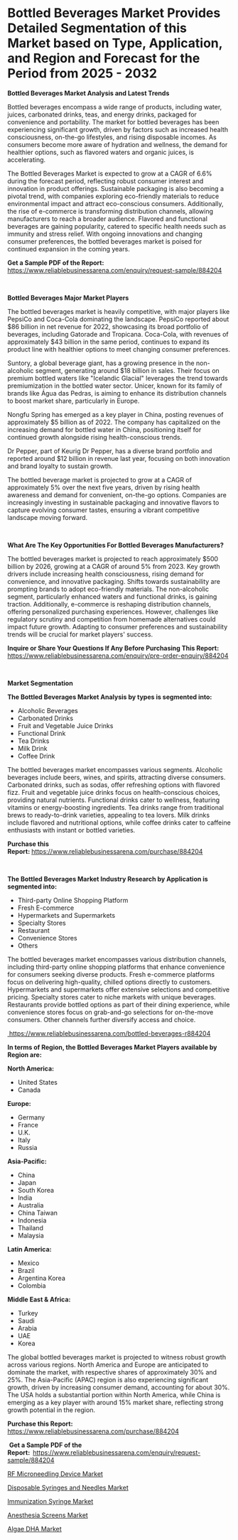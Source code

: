 <p><h1>Bottled Beverages Market Provides Detailed Segmentation of this Market based on Type, Application, and Region and Forecast for the Period from 2025 - 2032</h1></p><p><strong>Bottled Beverages Market Analysis and Latest Trends</strong></p>
<p><p>Bottled beverages encompass a wide range of products, including water, juices, carbonated drinks, teas, and energy drinks, packaged for convenience and portability. The market for bottled beverages has been experiencing significant growth, driven by factors such as increased health consciousness, on-the-go lifestyles, and rising disposable incomes. As consumers become more aware of hydration and wellness, the demand for healthier options, such as flavored waters and organic juices, is accelerating.</p><p>The Bottled Beverages Market is expected to grow at a CAGR of 6.6% during the forecast period, reflecting robust consumer interest and innovation in product offerings. Sustainable packaging is also becoming a pivotal trend, with companies exploring eco-friendly materials to reduce environmental impact and attract eco-conscious consumers. Additionally, the rise of e-commerce is transforming distribution channels, allowing manufacturers to reach a broader audience. Flavored and functional beverages are gaining popularity, catered to specific health needs such as immunity and stress relief. With ongoing innovations and changing consumer preferences, the bottled beverages market is poised for continued expansion in the coming years.</p></p>
<p><strong>Get a Sample PDF of the Report:&nbsp;</strong> <a href="https://www.reliablebusinessarena.com/enquiry/request-sample/884204?utm_campaign=2933&utm_medium=2&utm_source=Github&utm_content=ia&utm_term=07042025&utm_id=bottled-beverages">https://www.reliablebusinessarena.com/enquiry/request-sample/884204</a></p>
<p>&nbsp;</p>
<p><strong>Bottled Beverages Major Market Players</strong></p>
<p><p>The bottled beverages market is heavily competitive, with major players like PepsiCo and Coca-Cola dominating the landscape. PepsiCo reported about $86 billion in net revenue for 2022, showcasing its broad portfolio of beverages, including Gatorade and Tropicana. Coca-Cola, with revenues of approximately $43 billion in the same period, continues to expand its product line with healthier options to meet changing consumer preferences.</p><p>Suntory, a global beverage giant, has a growing presence in the non-alcoholic segment, generating around $18 billion in sales. Their focus on premium bottled waters like "Icelandic Glacial" leverages the trend towards premiumization in the bottled water sector. Unicer, known for its family of brands like Água das Pedras, is aiming to enhance its distribution channels to boost market share, particularly in Europe.</p><p>Nongfu Spring has emerged as a key player in China, posting revenues of approximately $5 billion as of 2022. The company has capitalized on the increasing demand for bottled water in China, positioning itself for continued growth alongside rising health-conscious trends.</p><p>Dr Pepper, part of Keurig Dr Pepper, has a diverse brand portfolio and reported around $12 billion in revenue last year, focusing on both innovation and brand loyalty to sustain growth.</p><p>The bottled beverage market is projected to grow at a CAGR of approximately 5% over the next five years, driven by rising health awareness and demand for convenient, on-the-go options. Companies are increasingly investing in sustainable packaging and innovative flavors to capture evolving consumer tastes, ensuring a vibrant competitive landscape moving forward.</p></p>
<p>&nbsp;</p>
<p><strong>What Are The Key Opportunities For Bottled Beverages Manufacturers?</strong></p>
<p><p>The bottled beverages market is projected to reach approximately $500 billion by 2026, growing at a CAGR of around 5% from 2023. Key growth drivers include increasing health consciousness, rising demand for convenience, and innovative packaging. Shifts towards sustainability are prompting brands to adopt eco-friendly materials. The non-alcoholic segment, particularly enhanced waters and functional drinks, is gaining traction. Additionally, e-commerce is reshaping distribution channels, offering personalized purchasing experiences. However, challenges like regulatory scrutiny and competition from homemade alternatives could impact future growth. Adapting to consumer preferences and sustainability trends will be crucial for market players' success.</p></p>
<p><strong>Inquire or Share Your Questions If Any Before Purchasing This Report:</strong> <a href="https://www.reliablebusinessarena.com/enquiry/pre-order-enquiry/884204?utm_campaign=2933&utm_medium=2&utm_source=Github&utm_content=ia&utm_term=07042025&utm_id=bottled-beverages">https://www.reliablebusinessarena.com/enquiry/pre-order-enquiry/884204</a></p>
<p>&nbsp;</p>
<p><strong>Market Segmentation</strong></p>
<p><strong>The Bottled Beverages Market Analysis by types is segmented into:</strong></p>
<p><ul><li>Alcoholic Beverages</li><li>Carbonated Drinks</li><li>Fruit and Vegetable Juice Drinks</li><li>Functional Drink</li><li>Tea Drinks</li><li>Milk Drink</li><li>Coffee Drink</li></ul></p>
<p><p>The bottled beverages market encompasses various segments. Alcoholic beverages include beers, wines, and spirits, attracting diverse consumers. Carbonated drinks, such as sodas, offer refreshing options with flavored fizz. Fruit and vegetable juice drinks focus on health-conscious choices, providing natural nutrients. Functional drinks cater to wellness, featuring vitamins or energy-boosting ingredients. Tea drinks range from traditional brews to ready-to-drink varieties, appealing to tea lovers. Milk drinks include flavored and nutritional options, while coffee drinks cater to caffeine enthusiasts with instant or bottled varieties.</p></p>
<p><strong>Purchase this Report:&nbsp;</strong><a href="https://www.reliablebusinessarena.com/purchase/884204?utm_campaign=2933&utm_medium=2&utm_source=Github&utm_content=ia&utm_term=07042025&utm_id=bottled-beverages">https://www.reliablebusinessarena.com/purchase/884204</a></p>
<p>&nbsp;</p>
<p><strong>The Bottled Beverages Market Industry Research by Application is segmented into:</strong></p>
<p><ul><li>Third-party Online Shopping Platform</li><li>Fresh E-commerce</li><li>Hypermarkets and Supermarkets</li><li>Specialty Stores</li><li>Restaurant</li><li>Convenience Stores</li><li>Others</li></ul></p>
<p><p>The bottled beverages market encompasses various distribution channels, including third-party online shopping platforms that enhance convenience for consumers seeking diverse products. Fresh e-commerce platforms focus on delivering high-quality, chilled options directly to customers. Hypermarkets and supermarkets offer extensive selections and competitive pricing. Specialty stores cater to niche markets with unique beverages. Restaurants provide bottled options as part of their dining experience, while convenience stores focus on grab-and-go selections for on-the-move consumers. Other channels further diversify access and choice.</p></p>
<p><a href="https://www.reliablebusinessarena.com/bottled-beverages-r884204?utm_campaign=2933&utm_medium=2&utm_source=Github&utm_content=ia&utm_term=07042025&utm_id=bottled-beverages">&nbsp;https://www.reliablebusinessarena.com/bottled-beverages-r884204</a></p>
<p><strong>In terms of Region, the Bottled Beverages Market Players available by Region are:</strong></p>
<p>
    <p> <strong> North America: </strong>
        <ul>
            <li>United States</li>
            <li>Canada</li>
        </ul>
        </p> 
    <p> <strong> Europe: </strong>
        <ul>
            <li>Germany</li>
            <li>France</li>
            <li>U.K.</li>
            <li>Italy</li>
            <li>Russia</li>
        </ul>
        </p> 
    <p> <strong> Asia-Pacific: </strong>
        <ul>
            <li>China</li>
            <li>Japan</li>
            <li>South Korea</li>
            <li>India</li>
            <li>Australia</li>
            <li>China Taiwan</li>
            <li>Indonesia</li>
            <li>Thailand</li>
            <li>Malaysia</li>
        </ul>
        </p> 
    <p> <strong> Latin America: </strong>
        <ul>
            <li>Mexico</li>
            <li>Brazil</li>
            <li>Argentina Korea</li>
            <li>Colombia</li>
        </ul>
        </p> 
    <p> <strong> Middle East & Africa: </strong>
        <ul>
            <li>Turkey</li>
            <li>Saudi</li>
            <li>Arabia</li>
            <li>UAE</li>
            <li>Korea</li>
        </ul>
    </p>
    </p>
<p><p>The global bottled beverages market is projected to witness robust growth across various regions. North America and Europe are anticipated to dominate the market, with respective shares of approximately 30% and 25%. The Asia-Pacific (APAC) region is also experiencing significant growth, driven by increasing consumer demand, accounting for about 30%. The USA holds a substantial portion within North America, while China is emerging as a key player with around 15% market share, reflecting strong growth potential in the region.</p></p>
<p><strong>Purchase this Report: </strong><a href="https://www.reliablebusinessarena.com/purchase/884204?utm_campaign=2933&utm_medium=2&utm_source=Github&utm_content=ia&utm_term=07042025&utm_id=bottled-beverages">https://www.reliablebusinessarena.com/purchase/884204</a></p>
<p>&nbsp;<strong>Get a Sample PDF of the Report:&nbsp;&nbsp;</strong><a href="https://www.reliablebusinessarena.com/enquiry/request-sample/884204?utm_campaign=2933&utm_medium=2&utm_source=Github&utm_content=ia&utm_term=07042025&utm_id=bottled-beverages">https://www.reliablebusinessarena.com/enquiry/request-sample/884204</a></p>
<p><strong></strong></p>
<p><p><a href="https://www.linkedin.com/pulse/comprehensive-analysis-global-rf-microneedling-device-mpxlc?utm_campaign=2933&utm_medium=2&utm_source=Github&utm_content=ia&utm_term=07042025&utm_id=bottled-beverages">RF Microneedling Device Market</a></p><p><a href="https://www.linkedin.com/pulse/insights-disposable-syringes-needles-market-size-which-expanding-yjewe?utm_campaign=2933&utm_medium=2&utm_source=Github&utm_content=ia&utm_term=07042025&utm_id=bottled-beverages">Disposable Syringes and Needles Market</a></p><p><a href="https://www.linkedin.com/pulse/comprehensive-assessment-globalimmunization-syringe-marketmarketsize-sriye?utm_campaign=2933&utm_medium=2&utm_source=Github&utm_content=ia&utm_term=07042025&utm_id=bottled-beverages">Immunization Syringe Market</a></p><p><a href="https://www.linkedin.com/pulse/anesthesia-screens-market-velocity-88-cagr-trajectory-2025-2032-37iuc?utm_campaign=2933&utm_medium=2&utm_source=Github&utm_content=ia&utm_term=07042025&utm_id=bottled-beverages">Anesthesia Screens Market</a></p><p><a href="https://github.com/leyesamilej/Market-Research-Report-List-1/blob/main/algae-dha-market.md?utm_campaign=2933&utm_medium=2&utm_source=Github&utm_content=ia&utm_term=07042025&utm_id=bottled-beverages">Algae DHA Market</a></p></p>